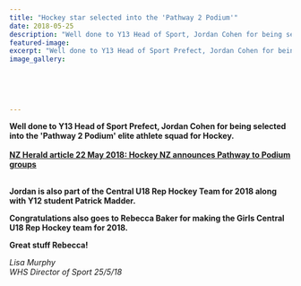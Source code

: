 ```yaml
---
title: "Hockey star selected into the 'Pathway 2 Podium'"
date: 2018-05-25
description: "Well done to Y13 Head of Sport, Jordan Cohen for being selected into the 'Pathway 2 Podium' elite athlete squad for Hockey..."
featured-image: 
excerpt: "Well done to Y13 Head of Sport Prefect, Jordan Cohen for being selected into the 'Pathway 2 Podium' elite athlete squad for Hockey."
image_gallery:
	
	
	
	
	
---
```


<p><strong>Well done to Y13 Head of Sport Prefect, Jordan Cohen for being selected into the 'Pathway 2 Podium' elite athlete squad for Hockey.<br />&nbsp;<br /><a href="https://www.nzherald.co.nz/sport/news/article.cfm?c_id=4&amp;objectid=12056158">NZ Herald article 22 May 2018: Hockey NZ announces Pathway to Podium groups</a></strong></p>
<p><strong><br />Jordan is also part of the Central U18 Rep Hockey Team for 2018 along with Y12 student Patrick Madder.</strong><br /><strong></strong></p>
<p><strong>Congratulations also goes to Rebecca Baker for making the Girls Central U18 Rep Hockey team for 2018. </strong></p>
<p><strong>Great stuff Rebecca!</strong></p>
<p><em>Lisa Murphy</em><br /><em>WHS Director of Sport 25/5/18</em></p>

